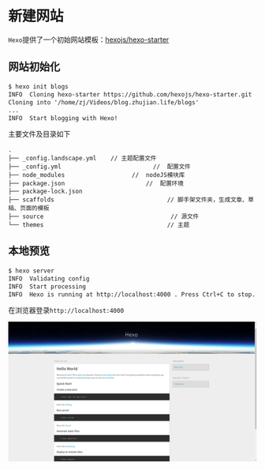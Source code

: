 
# 新建网站

`Hexo`提供了一个初始网站模板：[hexojs/hexo-starter](https://github.com/hexojs/hexo-starter)

## 网站初始化

    $ hexo init blogs
    INFO  Cloning hexo-starter https://github.com/hexojs/hexo-starter.git
    Cloning into '/home/zj/Videos/blog.zhujian.life/blogs'
    ...
    INFO  Start blogging with Hexo!

主要文件及目录如下


```
.
├── _config.landscape.yml    // 主题配置文件
├── _config.yml                          //  配置文件
├── node_modules                   //  nodeJS模块库
├── package.json                       //  配置环境
├── package-lock.json
├── scaffolds                                // 脚手架文件夹，生成文章、草稿、页面的模板
├── source                                    // 源文件
└── themes                                   // 主题
```

## 本地预览

```
$ hexo server
INFO  Validating config
INFO  Start processing
INFO  Hexo is running at http://localhost:4000 . Press Ctrl+C to stop.
```

在浏览器登录`http://localhost:4000`

![](./imgs/hexo-init.png)